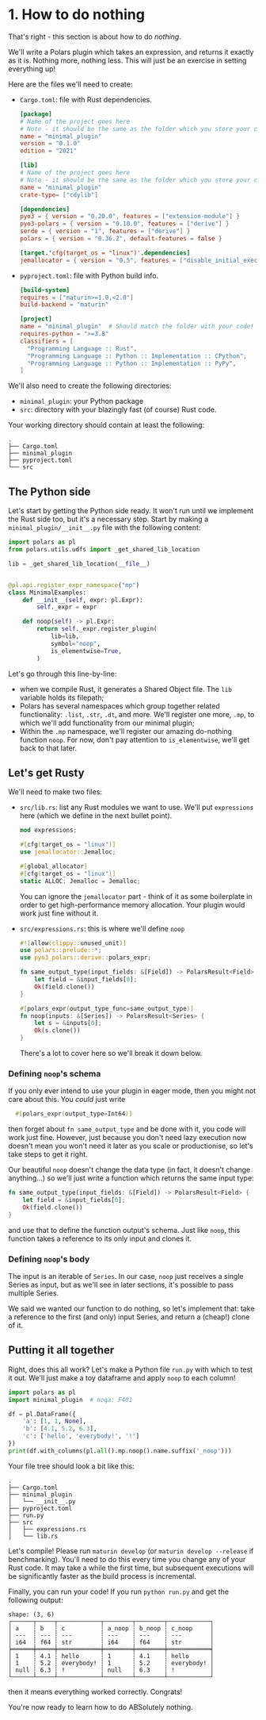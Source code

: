 # 1. How to do nothing

That's right - this section is about how to do _nothing_.

We'll write a Polars plugin which takes an expression, and returns it exactly
as it is. Nothing more, nothing less. This will just be an exercise in setting
everything up!

Here are the files we'll need to create:

- `Cargo.toml`: file with Rust dependencies.

    ```toml
    [package]
    # Name of the project goes here
    # Note - it should be the same as the folder which you store your code in!
    name = "minimal_plugin"
    version = "0.1.0"
    edition = "2021"

    [lib]
    # Name of the project goes here
    # Note - it should be the same as the folder which you store your code in!
    name = "minimal_plugin"
    crate-type= ["cdylib"]

    [dependencies]
    pyo3 = { version = "0.20.0", features = ["extension-module"] }
    pyo3-polars = { version = "0.10.0", features = ["derive"] }
    serde = { version = "1", features = ["derive"] }
    polars = { version = "0.36.2", default-features = false }

    [target.'cfg(target_os = "linux")'.dependencies]
    jemallocator = { version = "0.5", features = ["disable_initial_exec_tls"] } 
    ```

- `pyproject.toml`: file with Python build info.
    ```toml
    [build-system]
    requires = ["maturin>=1.0,<2.0"]
    build-backend = "maturin"

    [project]
    name = "minimal_plugin"  # Should match the folder with your code!
    requires-python = ">=3.8"
    classifiers = [
      "Programming Language :: Rust",
      "Programming Language :: Python :: Implementation :: CPython",
      "Programming Language :: Python :: Implementation :: PyPy",
    ]
    ```

We'll also need to create the following directories:

- `minimal_plugin`: your Python package
- `src`: directory with your blazingly fast (of course) Rust code.

Your working directory should contain at least the following:
```
.
├── Cargo.toml
├── minimal_plugin
├── pyproject.toml
└── src
```

## The Python side

Let's start by getting the Python side ready. It won't run until we
implement the Rust side too, but it's a necessary step.
Start by making a `minimal_plugin/__init__.py` file with the
following content:

``` py
import polars as pl
from polars.utils.udfs import _get_shared_lib_location

lib = _get_shared_lib_location(__file__)


@pl.api.register_expr_namespace("mp")
class MinimalExamples:
    def __init__(self, expr: pl.Expr):
        self._expr = expr

    def noop(self) -> pl.Expr:
        return self._expr.register_plugin(
            lib=lib,
            symbol="noop",
            is_elementwise=True,
        )
```
Let's go through this line-by-line:

- when we compile Rust, it generates a Shared Object file.
  The `lib` variable holds its filepath;
- Polars has several namespaces which group together related
  functionality: `.list`, `.str`, `.dt`, and more. We'll register one
  more, `.mp`, to which we'll add functionality from our minimal
  plugin;
- Within the `.mp` namespace, we'll register our amazing do-nothing
  function `noop`. For now, don't pay attention to `is_elementwise`,
  we'll get back to that later.

## Let's get Rusty

We'll need to make two files:

- `src/lib.rs`: list any Rust modules we want to use. We'll
  put `expressions` here (which we define in the next bullet point).
  
    ```Rust
    mod expressions;

    #[cfg(target_os = "linux")]
    use jemallocator::Jemalloc;

    #[global_allocator]
    #[cfg(target_os = "linux")]
    static ALLOC: Jemalloc = Jemalloc; 
    ```
      
    You can ignore the `jemallocator` part - think of it as some
    boilerplate in order to get high-performance memory allocation.
    Your plugin would work just fine without it.

- `src/expressions.rs`: this is where we'll define `noop`
    ``` rust
    #![allow(clippy::unused_unit)]
    use polars::prelude::*;
    use pyo3_polars::derive::polars_expr;

    fn same_output_type(input_fields: &[Field]) -> PolarsResult<Field> {
        let field = &input_fields[0];
        Ok(field.clone())
    }

    #[polars_expr(output_type_func=same_output_type)]
    fn noop(inputs: &[Series]) -> PolarsResult<Series> {
        let s = &inputs[0];
        Ok(s.clone())
    } 
    ```

    There's a lot to cover here so we'll break it down below.

### Defining `noop`'s schema

If you only ever intend to use your plugin in eager mode, then you might not care about this. You _could_ just write

```Rust
  #[polars_expr(output_type=Int64)]
```
then forget about `fn same_output_type` and be done with it, you code
will work just fine. However, just because you don't need lazy
execution now doesn't mean you won't need it later as you scale or
productionise, so let's take steps to get it right.

Our beautiful `noop` doesn't change the data type (in fact, it doesn't change anything...)
so we'll just write a function which returns the same input type:

```Rust
fn same_output_type(input_fields: &[Field]) -> PolarsResult<Field> {
    let field = &input_fields[0];
    Ok(field.clone())
}
```
and use that to define the function output's schema. Just like
`noop`, this function takes a reference to its only input and
clones it.

### Defining `noop`'s body

The input is an iterable of `Series`. In our case, `noop` just
receives a single Series as input, but as we'll see in later
sections, it's possible to pass multiple Series.

We said we wanted our function to do nothing, so let's implement
that: take a reference to the first (and only) input Series,
and return a (cheap!) clone of it.

## Putting it all together

Right, does this all work? Let's make a Python file `run.py` with which to
test it out. We'll just make a toy dataframe and apply `noop`
to each column!
```python
import polars as pl
import minimal_plugin  # noqa: F401

df = pl.DataFrame({
    'a': [1, 1, None],
    'b': [4.1, 5.2, 6.3],
    'c': ['hello', 'everybody!', '!']
})
print(df.with_columns(pl.all().mp.noop().name.suffix('_noop')))
```

Your file tree should look a bit like this:

```
.
├── Cargo.toml
├── minimal_plugin
│   └── __init__.py
├── pyproject.toml
├── run.py
├── src
│   ├── expressions.rs
│   └── lib.rs
```

Let's compile! Please run `maturin develop` (or `maturin develop --release` if benchmarking).
You'll need to do this every time you change any of your Rust code.
It may take a while the first time, but subsequent executions will
be significantly faster as the build process is incremental.

Finally, you can run your code! If you run `python run.py` and get
the following output:
```
shape: (3, 6)
┌──────┬─────┬────────────┬────────┬────────┬────────────┐
│ a    ┆ b   ┆ c          ┆ a_noop ┆ b_noop ┆ c_noop     │
│ ---  ┆ --- ┆ ---        ┆ ---    ┆ ---    ┆ ---        │
│ i64  ┆ f64 ┆ str        ┆ i64    ┆ f64    ┆ str        │
╞══════╪═════╪════════════╪════════╪════════╪════════════╡
│ 1    ┆ 4.1 ┆ hello      ┆ 1      ┆ 4.1    ┆ hello      │
│ 1    ┆ 5.2 ┆ everybody! ┆ 1      ┆ 5.2    ┆ everybody! │
│ null ┆ 6.3 ┆ !          ┆ null   ┆ 6.3    ┆ !          │
└──────┴─────┴────────────┴────────┴────────┴────────────┘
```
then it means everything worked correctly. Congrats!

You're now ready to learn how to do ABSolutely nothing.
